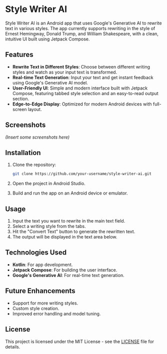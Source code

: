# Style Writer AI

Style Writer AI is an Android app that uses Google's Generative AI to rewrite text in various styles. The app currently supports rewriting in the style of Ernest Hemingway, Donald Trump, and William Shakespeare, with a clean, intuitive UI built using Jetpack Compose.

## Features

- **Rewrite Text in Different Styles**: Choose between different writing styles and watch as your input text is transformed.
- **Real-time Text Generation**: Input your text and get instant feedback using Google's Generative AI model.
- **User-Friendly UI**: Simple and modern interface built with Jetpack Compose, featuring tabbed style selection and an easy-to-read output section.
- **Edge-to-Edge Display**: Optimized for modern Android devices with full-screen layout.

## Screenshots

*(Insert some screenshots here)*

## Installation

1. Clone the repository:
   
   ```bash
   git clone https://github.com/your-username/style-writer-ai.git
   ```

2. Open the project in Android Studio.
3. Build and run the app on an Android device or emulator.

## Usage

1. Input the text you want to rewrite in the main text field.
2. Select a writing style from the tabs.
3. Hit the "Convert Text" button to generate the rewritten text.
4. The output will be displayed in the text area below.

## Technologies Used

- **Kotlin**: For app development.
- **Jetpack Compose**: For building the user interface.
- **Google's Generative AI**: For real-time text generation.

## Future Enhancements

- Support for more writing styles.
- Custom style creation.
- Improved error handling and model tuning.

## License

This project is licensed under the MIT License - see the [LICENSE](LICENSE) file for details.